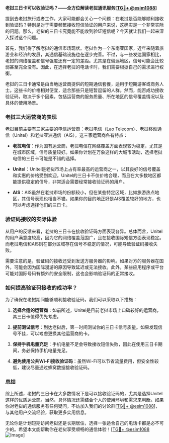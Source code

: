 **老挝三日卡可以收验证吗？——全方位解读老挝通讯服务[[TG💪+ @esim1088](https://t.me/s/esim1088)]**

提到去老挝旅行或者工作，大家可能都会关心一个问题：在老挝是否能够顺利接收到验证码？特别是对于需要频繁接收短信验证的用户来说，这确实是一个非常实际的问题。那么，老挝的三日卡究竟能不能收到验证短信呢？今天就让我们一起来深入探讨这个问题。

首先，我们得了解老挝的通信市场现状。老挝作为一个东南亚国家，近年来随着旅游业和经济的发展，其通信基础设施也在逐步完善。不过，与一些发达国家相比，老挝的网络覆盖和信号强度还有一定的差距。尤其是在偏远地区，信号可能会比较弱甚至完全没有。因此，在选择老挝的电话卡时，我们需要根据自己的需求进行权衡。

老挝的三日卡通常是由当地运营商提供的短期通信套餐，适用于短期游客或商务人士。这些卡的价格相对便宜，适合那些只是短暂逗留的人群。然而，能否成功接收验证码，取决于多个因素，包括运营商的服务质量、所在地区的信号覆盖情况以及具体的使用场景。

### 老挝三大运营商的表现

老挝目前主要有三家主要的电信运营商：老挝电信（Lao Telecom）、老挝移动通信（Unitel）和老挝亚洲通信（AIS）。这三家运营商各有特点：

- **老挝电信**：作为国有运营商，老挝电信在网络覆盖方面表现较为稳定，尤其是在城市区域，信号质量较好。如果你计划在万象这样的大城市活动，选择老挝电信的三日卡可能是不错的选择。
  
- **Unitel**：Unitel是老挝市场上占有率最高的运营商之一，以其良好的信号覆盖和实惠的价格受到欢迎。Unitel的三日卡不仅价格合理，而且在大多数地区都能提供稳定的信号，非常适合需要经常接收验证码的用户。

- **AIS**：AIS虽然在老挝市场的份额较小，但在某些特定区域，比如旅游热点地区，其信号表现也相当不错。如果你的目的地正好是AIS覆盖较好的地方，也可以考虑选择他们的三日卡。

### 验证码接收的实际体验

从用户的反馈来看，老挝的三日卡在接收验证码方面表现各异。总体而言，Unitel的用户满意度较高，因为它的网络覆盖范围广，且在接收国际短信方面表现稳定。而老挝电信和AIS则在部分区域存在信号不稳定的情况，可能导致验证码接收失败。

需要注意的是，验证码的接收还受到发送方服务器的影响。如果对方的服务器在国外，可能会因为国际漫游的原因导致延迟或无法接收。此外，某些应用程序或平台可能对国际号码有额外的安全限制，这也会影响验证码的正常接收。

### 如何提高验证码接收的成功率？

为了确保在老挝期间能够顺利接收验证码，我们可以采取以下措施：

1. **选择合适的运营商**：如前所述，Unitel是目前老挝市场上口碑较好的运营商，其三日卡值得优先考虑。
   
2. **提前测试信号**：到达老挝后，第一时间测试你的三日卡信号质量。如果发现信号不佳，可以考虑更换其他运营商的卡。

3. **保持手机电量充足**：手机电量不足会导致接收短信失败，因此在使用三日卡期间，务必保持手机电量充足。

4. **避免使用公共Wi-Fi接收验证码**：虽然Wi-Fi可以节省流量费用，但安全性较低，建议尽量通过蜂窝数据接收验证码。

### 总结

综上所述，老挝的三日卡在大多数情况下是可以接收验证码的，尤其是选择Unitel这样的优质运营商。当然，具体情况还需结合个人的使用环境和需求来判断。如果你对老挝的通信服务有任何疑问，不妨加入我们的讨论群[[TG💪+ @esim1088](https://t.me/s/esim1088)]，与其他用户交流经验，获取更多实用信息。

无论你是计划短期访问老挝还是长期居住，选择一张适合自己的电话卡都是必不可少的。希望本文能帮助你在老挝享受顺畅的通信体验！[[TG💪+ @esim1088](https://t.me/s/esim1088) ![Image](https://i.postimg.cc/4NQfJmqS/Snipaste-2025-05-13-00-14-12.png)]